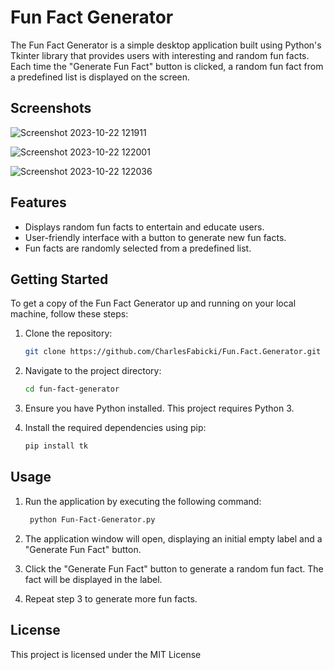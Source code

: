 # Fun Fact Generator

The Fun Fact Generator is a simple desktop application built using Python's Tkinter library that provides users with interesting and random fun facts. Each time the "Generate Fun Fact" button is clicked, a random fun fact from a predefined list is displayed on the screen.

## Screenshots
![Screenshot 2023-10-22 121911](https://github.com/CharlesFabicki/Fun.Fact.Generator/assets/103677730/6b1a2e95-ab57-4d4c-bda1-74f8205921eb)

![Screenshot 2023-10-22 122001](https://github.com/CharlesFabicki/Fun.Fact.Generator/assets/103677730/cda02498-96aa-4977-9e4c-4357c3068655)

![Screenshot 2023-10-22 122036](https://github.com/CharlesFabicki/Fun.Fact.Generator/assets/103677730/192416dd-7118-4812-a327-012b5b39a6a2)

## Features

- Displays random fun facts to entertain and educate users.
- User-friendly interface with a button to generate new fun facts.
- Fun facts are randomly selected from a predefined list.

## Getting Started

To get a copy of the Fun Fact Generator up and running on your local machine, follow these steps:

1. Clone the repository:

   ```bash
   git clone https://github.com/CharlesFabicki/Fun.Fact.Generator.git
	```
2. Navigate to the project directory:
   ```bash
   cd fun-fact-generator
	```
3. Ensure you have Python installed. This project requires Python 3.

4. Install the required dependencies using pip:
   ```bash
   pip install tk
	```
## Usage
1. Run the application by executing the following command:
   ```bash
	python Fun-Fact-Generator.py
   ```
   
2. The application window will open, displaying an initial empty label and a "Generate Fun Fact" button.

3. Click the "Generate Fun Fact" button to generate a random fun fact. The fact will be displayed in the label.

4. Repeat step 3 to generate more fun facts.

## License
This project is licensed under the MIT License
